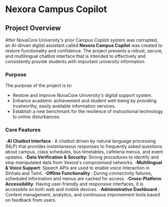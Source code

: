 # Nexora Campus Copilot

## Project Overview
After NovaCore University's prior Campus Copilot system was corrupted, an AI-driven digital assistant called **Nexora Campus Copilot** was created to restore functionality and confidence.  The project presents a robust, secure, and multilingual chatbot interface that is intended to effectively and consistently provide students with important university information.

### Purpose
The purpose of the project is to:
- Restore and improve NovaCore University's digital support system.
- Enhance academic achievement and student well-being by providing trustworthy, easily available information services.
- Establish a new benchmark for the resilience of instructional technology to online disturbances.

### Core Features
-**AI Chatbot Interface**        : A chatbot driven by natural language processing (NLP) that provides instantaneous responses to frequently asked questions about campus, class schedules, bus timetables, cafeteria                                        menus, and event updates.
-**Data Verification & Security**: Strong procedures to identify and stop manipulated data from Vexora's compromised networks.
-**Multilingual & Voice Support**: Speech APIs are used to enable voice interaction in Sinhala and Tamil.
-**Offline Functionality**       : During connectivity failures, scheduled information and menus are cached for access.
-**Cross-Platform Accessibility**: Having user-friendly and responsive interfaces, it is accessible on both web and mobile devices.
-**Administrative Dashboard**    : Content management, analytics, and continuous improvement tools based on feedback from users.
